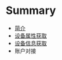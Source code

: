 # Summary

* [简介](README.md)
* [设备属性获取](she_bei_shu_xing_huo_qu.md)
* [设备信息获取](she_bei_xin_xi_huo_qu.md)
* 账户对接

